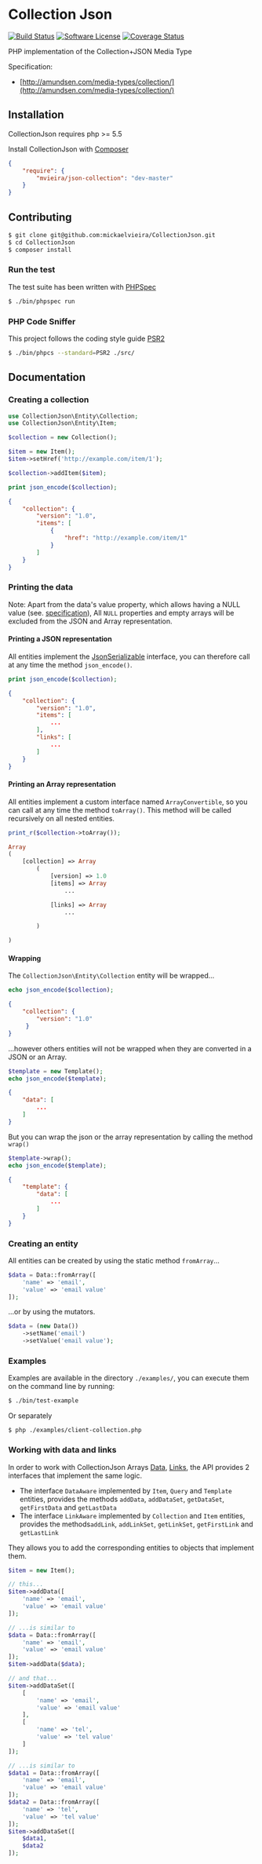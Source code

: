 # Collection Json

[![Build Status](https://travis-ci.org/mickaelvieira/CollectionJson.svg?branch=master)](https://travis-ci.org/mickaelvieira/CollectionJson)
[![Software License](https://img.shields.io/badge/license-MIT-brightgreen.svg?style=flat-square)](https://github.com/mickaelvieira/CollectionJson/blob/master/LICENSE)
[![Coverage Status](https://coveralls.io/repos/github/mickaelvieira/CollectionJson/badge.svg?branch=master)](https://coveralls.io/github/mickaelvieira/CollectionJson?branch=master)

PHP implementation of the Collection+JSON Media Type

Specification: 
- [http://amundsen.com/media-types/collection/](http://amundsen.com/media-types/collection/)

## Installation

CollectionJson requires php >= 5.5

Install CollectionJson with [Composer](https://getcomposer.org/)

```json
{
    "require": {
        "mvieira/json-collection": "dev-master"
    }
}
```

## Contributing

```sh
$ git clone git@github.com:mickaelvieira/CollectionJson.git
$ cd CollectionJson
$ composer install
```

### Run the test

The test suite has been written with [PHPSpec](http://phpspec.net/)

```sh
$ ./bin/phpspec run
```

### PHP Code Sniffer

This project follows the coding style guide [PSR2](https://github.com/php-fig/fig-standards/blob/master/accepted/PSR-2-coding-style-guide.md)

```sh
$ ./bin/phpcs --standard=PSR2 ./src/
```

## Documentation

### Creating a collection

```php
use CollectionJson\Entity\Collection;
use CollectionJson\Entity\Item;

$collection = new Collection();

$item = new Item();
$item->setHref('http://example.com/item/1');

$collection->addItem($item);

print json_encode($collection);
```

```json
{
    "collection": {
        "version": "1.0",
        "items": [
            {
                "href": "http://example.com/item/1"
            }
        ]
    }
}
```

### Printing the data

Note: Apart from the data's value property, which allows having a NULL value (see. [specification](http://amundsen.com/media-types/collection/format/#properties-value)), All ```NULL``` properties and empty arrays will be excluded from the JSON and Array representation.

#### Printing a JSON representation

All entities implement the [JsonSerializable](http://php.net/manual/en/class.jsonserializable.php) interface,
you can therefore call at any time the method ```json_encode()```.

```php
print json_encode($collection);
```

```json
{
    "collection": {
        "version": "1.0",
        "items": [
            ...
        ],
        "links": [
            ...
        ]
    }
}
```

#### Printing an Array representation

All entities implement a custom interface named ```ArrayConvertible```, so you can call at any time the method ```toArray()```.
This method will be called recursively on all nested entities.

```php
print_r($collection->toArray());
```

```php
Array
(
    [collection] => Array
        (
            [version] => 1.0
            [items] => Array
                ...

            [links] => Array
                ...

        )

)
```

#### Wrapping

The ```CollectionJson\Entity\Collection``` entity will be wrapped...

```php
echo json_encode($collection);
```

```json
{
    "collection": {
        "version": "1.0"
     }
}
```
...however others entities will not be wrapped when they are converted in a JSON or an Array.

```php
$template = new Template();
echo json_encode($template);
```

```json
{
    "data": [
        ...
    ]
}
```

But you can wrap the json or the array representation by calling the method ```wrap()```

```php
$template->wrap();
echo json_encode($template);
```

```json
{
    "template": {
        "data": [
            ...
        ]
    }
}
```
### Creating an entity

All entities can be created by using the static method ```fromArray```...

```php
$data = Data::fromArray([
    'name' => 'email',
    'value' => 'email value'
]);
```

...or by using the mutators.

```php
$data = (new Data())
    ->setName('email')
    ->setValue('email value');
```

### Examples

Examples are available in the directory ```./examples/```, you can execute them on the command line by running:

```sh
$ ./bin/test-example
```

Or separately
```
$ php ./examples/client-collection.php
```

### Working with data and links

In order to work with CollectionJson Arrays [Data](http://amundsen.com/media-types/collection/format/#arrays-data), [Links](http://amundsen.com/media-types/collection/format/#arrays-links), the API provides 2 interfaces that implement the same logic.

- The interface ```DataAware``` implemented by ```Item```, ```Query``` and ```Template``` entities,
provides the methods ```addData```, ```addDataSet```, ```getDataSet```, ```getFirstData``` and ```getLastData```
- The interface ```LinkAware``` implemented by ```Collection``` and ```Item``` entities,
provides the methods```addLink```, ```addLinkSet```, ```getLinkSet```, ```getFirstLink``` and ```getLastLink```

They allows you to add the corresponding entities to objects that implement them.

```php
$item = new Item();

// this...
$item->addData([
    'name' => 'email',
    'value' => 'email value'
]);

// ...is similar to 
$data = Data::fromArray([
    'name' => 'email',
    'value' => 'email value'
]);
$item->addData($data);

// and that...
$item->addDataSet([
    [
        'name' => 'email',
        'value' => 'email value'
    ],
    [
        'name' => 'tel',
        'value' => 'tel value'
    ]
]);

// ...is similar to 
$data1 = Data::fromArray([
    'name' => 'email',
    'value' => 'email value'
]);
$data2 = Data::fromArray([
    'name' => 'tel',
    'value' => 'tel value'
]);
$item->addDataSet([
    $data1,
    $data2
]);
```

